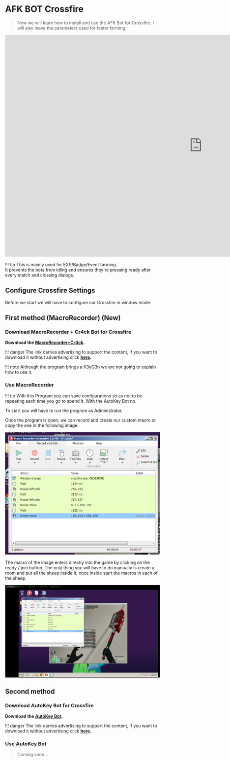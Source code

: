 # AFK BOT Crossfire

> Now we will learn how to install and use the AFK Bot for Crossfire. I will also leave the parameters used for faster farming.

<div class="video-wrapper">
  <iframe width="1280" height="720" src="https://www.youtube.com/watch?v=iZdVacVl-ho" frameborder="0" allowfullscreen></iframe>
</div>

!!! tip
    This is mainly used for EXP/Badge/Event farming.  
    It prevents the bots from idling and ensures they're pressing ready after every match and clossing dialogs.

## Configure Crossfire Settings

Before we start we will have to configure our Crossfire in window mode.

## First method (MacroRecorder) (New)
### Download MacroRecorder + Cr4ck Bot for Crossfire

**Download the <a href="https://link-target.net/61988/macrorecorder-pro-crack" target="_blank">MacroRecorder+Cr4ck</a>.**

!!! danger
    The link carries advertising to support the content, if you want to download it without advertising click **<a href="https://github.com/aircheats/vmware-cf-guide/raw/main/docs/crossfire/AntiAFKBot.zip" target="_blank">here</a>.**.

!!! note
    Although the program brings a K3yG3n we are not going to explain how to use it.

### Use MacroRecorder

!!! tip
    With this Program you can save configurations so as not to be repeating each time you go to spend it. With the AutoKey Bot no.

To start you will have to run the program as Administrator.

Once the program is open, we can record and create our custom macro or copy the one in the following image.

![](../../img/bot-cf/macro-config1.png)

The macro of the image enters directly into the game by clicking on the ready / join button. The only thing you will have to do manually is create a room and put all the sheep inside it, once inside start the macros in each of the sheep.

![](../../img/bot-cf/macro-config2.png)

## Second method 

### Download AutoKey Bot for Crossfire

**Download the <a href="https://link-hub.net/61988/autokeybot-macro" target="_blank">AutoKey Bot</a>.**

!!! danger
    The link carries advertising to support the content, if you want to download it without advertising click **<a href="https://github.com/aircheats/vmware-cf-guide/raw/main/docs/crossfire/Auto-Keybot_3.1.zip" target="_blank">here</a>.**.

### Use AutoKey Bot
> Coming soon...
